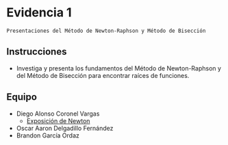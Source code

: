 # Evidencia 1
    Presentaciones del Método de Newton-Raphson y Método de Bisección

## Instrucciones

- Investiga y presenta los fundamentos del Método de Newton-Raphson y del Método de Bisección para encontrar raíces de funciones.

## Equipo

- Diego Alonso Coronel Vargas
    - [Exposición de Newton](/Tema%202/Evidencia%201/Presentación%20de%20Newton-Raphson.pdf)
- Oscar Aaron Delgadillo Fernández  
- Brandon García Ordaz

